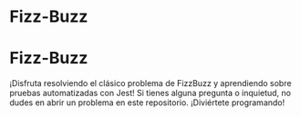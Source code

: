 # Fizz-Buzz
# Fizz-Buzz

¡Disfruta resolviendo el clásico problema de FizzBuzz y aprendiendo sobre pruebas automatizadas con Jest! Si tienes alguna pregunta o inquietud, no dudes en abrir un problema en este repositorio. ¡Diviértete programando!